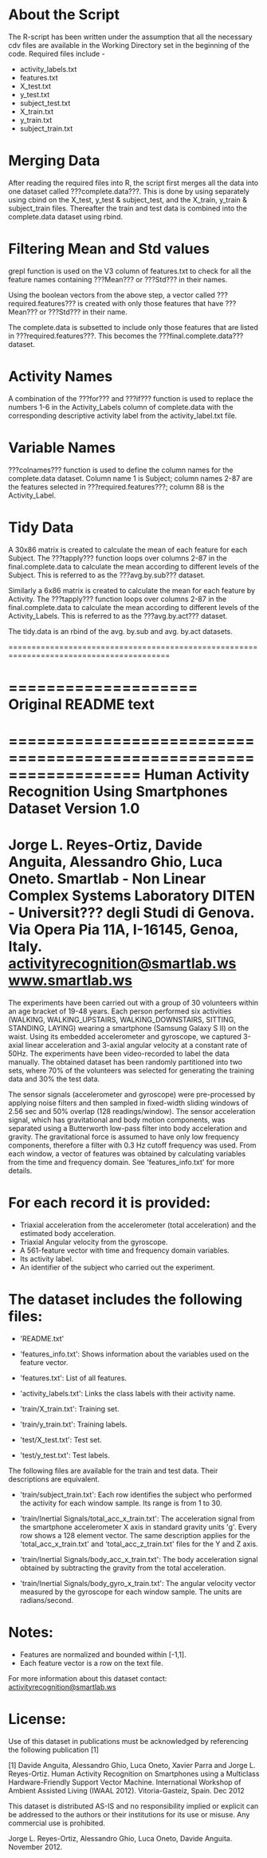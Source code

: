 About the Script
================
The R-script has been written under the assumption that all the necessary cdv files are available in the Working Directory set in the beginning of the code. Required files include - 
- activity_labels.txt
- features.txt
- X_test.txt
- y_test.txt
- subject_test.txt
- X_train.txt
- y_train.txt
- subject_train.txt


Merging Data
=============
After reading the required files into R, the script first merges all the data into one dataset called ???complete.data???. This is done by using separately using cbind on the X_test, y_test & subject_test, and the X_train, y_train & subject_train files. Thereafter the train and test data is combined into the complete.data dataset using rbind. 


Filtering Mean and Std values
=============================
grepl function is used on the V3 column of features.txt to check for all the feature names containing ???Mean??? or ???Std??? in their names. 

Using the boolean vectors from the above step, a vector called ???required.features??? is created with only those features that have ???Mean??? or ???Std??? in their name. 

The complete.data is subsetted to include only those features that are listed in ???required.features???. This becomes the ???final.complete.data??? dataset.


Activity Names
==============
A combination of the ???for??? and ???if??? function is used to replace the numbers 1-6 in the Activity_Labels column of complete.data with the corresponding descriptive activity label from the activity_label.txt file. 


Variable Names
==============
???colnames??? function is used to define the column names for the complete.data dataset. Column name 1 is Subject; column names 2-87 are the features selected in ???required.features???; column 88 is the Activity_Label. 


Tidy Data
=========
A 30x86 matrix is created to calculate the mean of each feature for each Subject. The ???tapply??? function loops over columns 2-87 in the final.complete.data to calculate the mean according to different levels of the Subject. This is referred to as the ???avg.by.sub??? dataset.

Similarly a 6x86 matrix is created to calculate the mean for each feature by Activity. The ???tapply??? function loops over columns 2-87 in the final.complete.data to calculate the mean according to different levels of the Activity_Labels. This is referred to as the ???avg.by.act??? dataset.

The tidy.data is an rbind of the avg. by.sub and avg. by.act datasets.

=========================================================================================
  
====================  
Original README text
====================

==================================================================
Human Activity Recognition Using Smartphones Dataset
Version 1.0
==================================================================
Jorge L. Reyes-Ortiz, Davide Anguita, Alessandro Ghio, Luca Oneto.
Smartlab - Non Linear Complex Systems Laboratory
DITEN - Universit??? degli Studi di Genova.
Via Opera Pia 11A, I-16145, Genoa, Italy.
activityrecognition@smartlab.ws
www.smartlab.ws
==================================================================
  
The experiments have been carried out with a group of 30 volunteers within an age bracket of 19-48 years. Each person performed six activities (WALKING, WALKING_UPSTAIRS, WALKING_DOWNSTAIRS, SITTING, STANDING, LAYING) wearing a smartphone (Samsung Galaxy S II) on the waist. Using its embedded accelerometer and gyroscope, we captured 3-axial linear acceleration and 3-axial angular velocity at a constant rate of 50Hz. The experiments have been video-recorded to label the data manually. The obtained dataset has been randomly partitioned into two sets, where 70% of the volunteers was selected for generating the training data and 30% the test data. 

The sensor signals (accelerometer and gyroscope) were pre-processed by applying noise filters and then sampled in fixed-width sliding windows of 2.56 sec and 50% overlap (128 readings/window). The sensor acceleration signal, which has gravitational and body motion components, was separated using a Butterworth low-pass filter into body acceleration and gravity. The gravitational force is assumed to have only low frequency components, therefore a filter with 0.3 Hz cutoff frequency was used. From each window, a vector of features was obtained by calculating variables from the time and frequency domain. See 'features_info.txt' for more details. 

For each record it is provided:
======================================
  
  - Triaxial acceleration from the accelerometer (total acceleration) and the estimated body acceleration.
- Triaxial Angular velocity from the gyroscope. 
- A 561-feature vector with time and frequency domain variables. 
- Its activity label. 
- An identifier of the subject who carried out the experiment.

The dataset includes the following files:
=========================================
  
- 'README.txt'

- 'features_info.txt': Shows information about the variables used on the feature vector.

- 'features.txt': List of all features.

- 'activity_labels.txt': Links the class labels with their activity name.

- 'train/X_train.txt': Training set.

- 'train/y_train.txt': Training labels.

- 'test/X_test.txt': Test set.

- 'test/y_test.txt': Test labels.

The following files are available for the train and test data. Their descriptions are equivalent. 

- 'train/subject_train.txt': Each row identifies the subject who performed the activity for each window sample. Its range is from 1 to 30. 

- 'train/Inertial Signals/total_acc_x_train.txt': The acceleration signal from the smartphone accelerometer X axis in standard gravity units 'g'. Every row shows a 128 element vector. The same description applies for the 'total_acc_x_train.txt' and 'total_acc_z_train.txt' files for the Y and Z axis. 

- 'train/Inertial Signals/body_acc_x_train.txt': The body acceleration signal obtained by subtracting the gravity from the total acceleration. 

- 'train/Inertial Signals/body_gyro_x_train.txt': The angular velocity vector measured by the gyroscope for each window sample. The units are radians/second. 

Notes: 
======
- Features are normalized and bounded within [-1,1].
- Each feature vector is a row on the text file.

For more information about this dataset contact: activityrecognition@smartlab.ws

License:
========
Use of this dataset in publications must be acknowledged by referencing the following publication [1] 

[1] Davide Anguita, Alessandro Ghio, Luca Oneto, Xavier Parra and Jorge L. Reyes-Ortiz. Human Activity Recognition on Smartphones using a Multiclass Hardware-Friendly Support Vector Machine. International Workshop of Ambient Assisted Living (IWAAL 2012). Vitoria-Gasteiz, Spain. Dec 2012

This dataset is distributed AS-IS and no responsibility implied or explicit can be addressed to the authors or their institutions for its use or misuse. Any commercial use is prohibited.

Jorge L. Reyes-Ortiz, Alessandro Ghio, Luca Oneto, Davide Anguita. November 2012.
